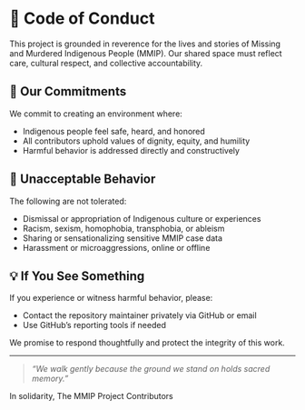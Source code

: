 # 🌿 Code of Conduct

This project is grounded in reverence for the lives and stories of Missing and Murdered Indigenous People (MMIP). Our shared space must reflect care, cultural respect, and collective accountability.

## 🌺 Our Commitments

We commit to creating an environment where:

- Indigenous people feel safe, heard, and honored
- All contributors uphold values of dignity, equity, and humility
- Harmful behavior is addressed directly and constructively

## 🚫 Unacceptable Behavior

The following are not tolerated:

- Dismissal or appropriation of Indigenous culture or experiences
- Racism, sexism, homophobia, transphobia, or ableism
- Sharing or sensationalizing sensitive MMIP case data
- Harassment or microaggressions, online or offline

## 💡 If You See Something

If you experience or witness harmful behavior, please:

- Contact the repository maintainer privately via GitHub or email
- Use GitHub’s reporting tools if needed

We promise to respond thoughtfully and protect the integrity of this work.

---

> _“We walk gently because the ground we stand on holds sacred memory.”_

In solidarity,
The MMIP Project Contributors
